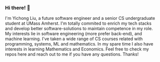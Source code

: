 ### Hi there! 👋 

I'm Yichong Liu, a future software engineer and a senior CS undergraduate student at UMass Amherst. I'm totally commited to enrich my tech stacks and develop better software-solutions to maintain competence in my role. My interests lie in software engineering (more prefer back-end), and machine learning. I've taken a wide range of CS courses related with programming, systems, ML and mathematics. In my spare time I also have interests in learning Mathematics and Economics. Feel free to check my repos here and reach out to me if you have any questions. Thanks!